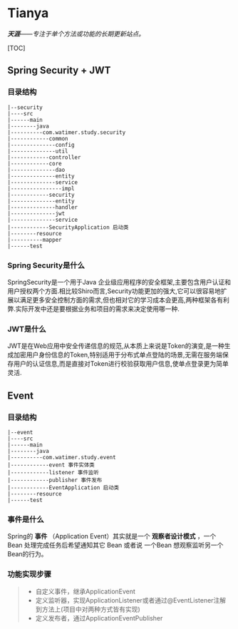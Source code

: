 # Tianya
***天涯**——专注于单个方法或功能的长期更新站点。*

[TOC]

## Spring Security + JWT

### 目录结构
    |--security
    |----src
    |------main
    |--------java
    |----------com.watimer.study.security
    |------------common
    |--------------config
    |--------------util
    |------------controller
    |------------core
    |--------------dao
    |--------------entity
    |--------------service
    |----------------impl
    |------------security
    |--------------entity
    |--------------handler
    |--------------jwt
    |--------------service
    |------------SecurityApplication 启动类
    |--------resource
    |----------mapper
    |------test
  
### Spring Security是什么    
SpringSecurity是一个用于Java 企业级应用程序的安全框架,主要包含用户认证和用户授权两个方面.相比较Shiro而言,Security功能更加的强大,它可以很容易地扩展以满足更多安全控制方面的需求,但也相对它的学习成本会更高,两种框架各有利弊.实际开发中还是要根据业务和项目的需求来决定使用哪一种.
 
### JWT是什么
JWT是在Web应用中安全传递信息的规范,从本质上来说是Token的演变,是一种生成加密用户身份信息的Token,特别适用于分布式单点登陆的场景,无需在服务端保存用户的认证信息,而是直接对Token进行校验获取用户信息,使单点登录更为简单灵活.

## Event

### 目录结构

    |--event
    |----src
    |------main
    |--------java
    |----------com.watimer.study.event
    |------------event 事件实体类
    |------------listener 事件监听
    |------------publisher 事件发布
    |------------EventApplication 启动类
    |--------resource
    |------test
    
### 事件是什么

Spring的 **事件** （Application Event）其实就是一个 **观察者设计模式** ，一个 Bean 处理完成任务后希望通知其它 Bean 或者说 一个Bean 想观察监听另一个Bean的行为。  

### 功能实现步骤

> * 自定义事件，继承ApplicationEvent
> * 定义监听器，实现ApplicationListener或者通过@EventListener注解到方法上(项目中对两种方式皆有实现)
> * 定义发布者，通过ApplicationEventPublisher